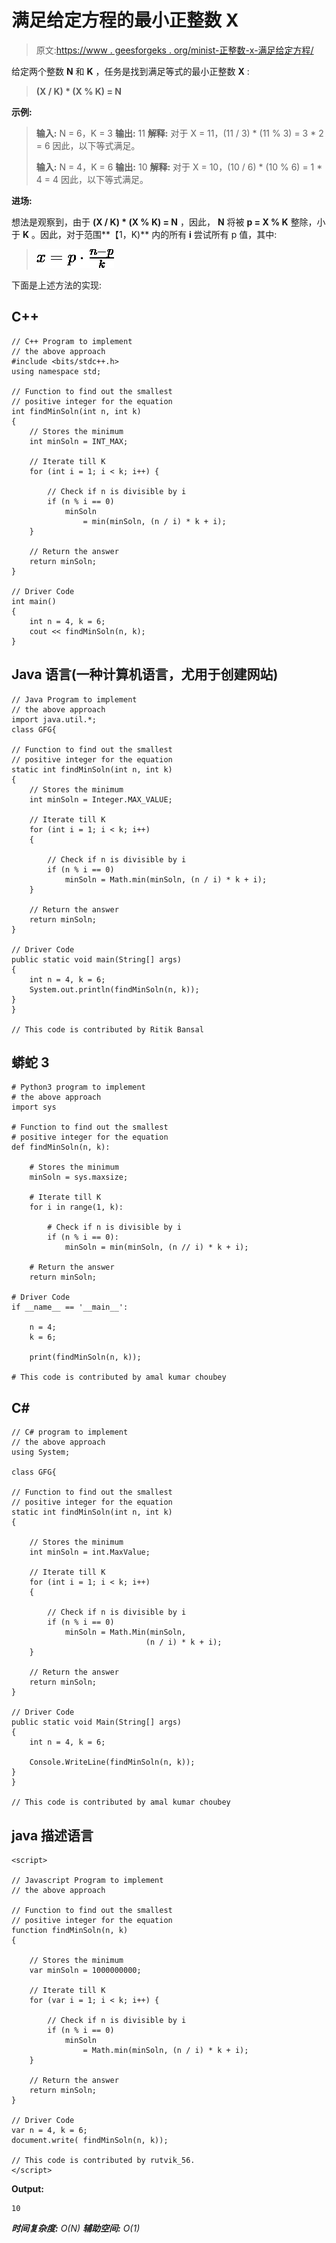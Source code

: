 # 满足给定方程的最小正整数 X

> 原文:[https://www . geesforgeks . org/minist-正整数-x-满足给定方程/](https://www.geeksforgeeks.org/smallest-positive-integer-x-satisfying-the-given-equation/)

给定两个整数 **N** 和 **K** ，任务是找到满足等式的最小正整数 **X** :

> **(X / K) * (X % K) = N**

**示例:**

> **输入:** N = 6，K = 3
> **输出:** 11
> **解释:**
> 对于 X = 11，(11 / 3) * (11 % 3) = 3 * 2 = 6
> 因此，以下等式满足。
> 
> **输入:** N = 4，K = 6
> **输出:** 10
> **解释:**
> 对于 X = 10，(10 / 6) * (10 % 6) = 1 * 4 = 4
> 因此，以下等式满足。

**进场:**

想法是观察到，由于 **(X / K) * (X % K) = N** ，因此， **N** 将被 **p = X % K** 整除，小于 **K** 。因此，对于范围**【1，K)** 内的所有 **i** 尝试所有 p 值，其中:

> ![x = p \cdot\frac{n - p}{k}  ](img/13daa56111182f9e1d42b86fa31f8686.png "Rendered by QuickLaTeX.com")

下面是上述方法的实现:

## C++

```
// C++ Program to implement
// the above approach
#include <bits/stdc++.h>
using namespace std;

// Function to find out the smallest
// positive integer for the equation
int findMinSoln(int n, int k)
{
    // Stores the minimum
    int minSoln = INT_MAX;

    // Iterate till K
    for (int i = 1; i < k; i++) {

        // Check if n is divisible by i
        if (n % i == 0)
            minSoln
                = min(minSoln, (n / i) * k + i);
    }

    // Return the answer
    return minSoln;
}

// Driver Code
int main()
{
    int n = 4, k = 6;
    cout << findMinSoln(n, k);
}
```

## Java 语言(一种计算机语言，尤用于创建网站)

```
// Java Program to implement
// the above approach
import java.util.*;
class GFG{

// Function to find out the smallest
// positive integer for the equation
static int findMinSoln(int n, int k)
{
    // Stores the minimum
    int minSoln = Integer.MAX_VALUE;

    // Iterate till K
    for (int i = 1; i < k; i++)
    {

        // Check if n is divisible by i
        if (n % i == 0)
            minSoln = Math.min(minSoln, (n / i) * k + i);
    }

    // Return the answer
    return minSoln;
}

// Driver Code
public static void main(String[] args)
{
    int n = 4, k = 6;
    System.out.println(findMinSoln(n, k));
}
}

// This code is contributed by Ritik Bansal
```

## 蟒蛇 3

```
# Python3 program to implement
# the above approach
import sys

# Function to find out the smallest
# positive integer for the equation
def findMinSoln(n, k):

    # Stores the minimum
    minSoln = sys.maxsize;

    # Iterate till K
    for i in range(1, k):

        # Check if n is divisible by i
        if (n % i == 0):
            minSoln = min(minSoln, (n // i) * k + i);

    # Return the answer
    return minSoln;

# Driver Code
if __name__ == '__main__':

    n = 4;
    k = 6;

    print(findMinSoln(n, k));

# This code is contributed by amal kumar choubey
```

## C#

```
// C# program to implement
// the above approach
using System;

class GFG{

// Function to find out the smallest
// positive integer for the equation
static int findMinSoln(int n, int k)
{

    // Stores the minimum
    int minSoln = int.MaxValue;

    // Iterate till K
    for (int i = 1; i < k; i++)
    {

        // Check if n is divisible by i
        if (n % i == 0)
            minSoln = Math.Min(minSoln,
                              (n / i) * k + i);
    }

    // Return the answer
    return minSoln;
}

// Driver Code
public static void Main(String[] args)
{
    int n = 4, k = 6;

    Console.WriteLine(findMinSoln(n, k));
}
}

// This code is contributed by amal kumar choubey
```

## java 描述语言

```
<script>

// Javascript Program to implement
// the above approach

// Function to find out the smallest
// positive integer for the equation
function findMinSoln(n, k)
{

    // Stores the minimum
    var minSoln = 1000000000;

    // Iterate till K
    for (var i = 1; i < k; i++) {

        // Check if n is divisible by i
        if (n % i == 0)
            minSoln
                = Math.min(minSoln, (n / i) * k + i);
    }

    // Return the answer
    return minSoln;
}

// Driver Code
var n = 4, k = 6;
document.write( findMinSoln(n, k));

// This code is contributed by rutvik_56.
</script>
```

**Output:** 

```
10
```

***时间复杂度:** O(N)*
***辅助空间:** O(1)*